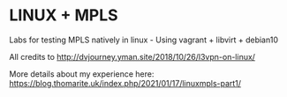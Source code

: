 # LINUX + MPLS

Labs for testing MPLS natively in linux - Using vagrant + libvirt + debian10

All credits to http://dvjourney.yman.site/2018/10/26/l3vpn-on-linux/

More details about my experience here: https://blog.thomarite.uk/index.php/2021/01/17/linuxmpls-part1/
